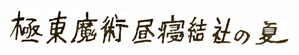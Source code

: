 ![image](https://github.com/RemHero/RemHero/blob/main/png/rikka/%E5%9B%BE%E5%B1%82%201.png) ![image](https://github.com/RemHero/RemHero/blob/main/png/rikka/%E5%9B%BE%E5%B1%82%202.png) ![image](https://github.com/RemHero/RemHero/blob/main/png/rikka/%E5%9B%BE%E5%B1%82%203.png)
 ![image](https://github.com/RemHero/RemHero/blob/main/png/rikka/%E5%9B%BE%E5%B1%82%204.png) ![image](https://github.com/RemHero/RemHero/blob/main/png/rikka/%E5%9B%BE%E5%B1%82%205.png) ![image](https://github.com/RemHero/RemHero/blob/main/png/rikka/%E5%9B%BE%E5%B1%82%206.png) ![image](https://github.com/RemHero/RemHero/blob/main/png/rikka/%E5%9B%BE%E5%B1%82%207.png) ![image](https://github.com/RemHero/RemHero/blob/main/png/rikka/%E5%9B%BE%E5%B1%82%208.png) ![image](https://github.com/RemHero/RemHero/blob/main/png/rikka/%E5%9B%BE%E5%B1%82%209.png) ![image](https://github.com/RemHero/RemHero/blob/main/png/rikka/%E5%9B%BE%E5%B1%82%2010.png)


<!--
**RemHero/RemHero** is a ✨ _special_ ✨ repository because its `README.md` (this file) appears on your GitHub profile.

Here are some ideas to get you started:

- 🔭 I’m currently working on ...
- 🌱 I’m currently learning ...
- 👯 I’m looking to collaborate on ...
- 🤔 I’m looking for help with ...
- 💬 Ask me about ...
- 📫 How to reach me: ...
- 😄 Pronouns: ...
- ⚡ Fun fact: ...
-->
